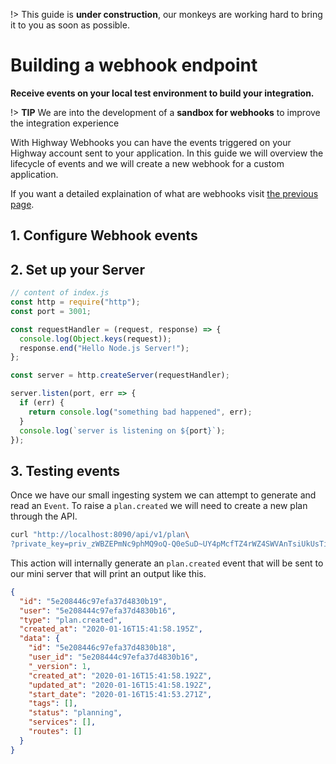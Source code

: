 !> This guide is **under construction**, our monkeys are working hard to bring it to you as soon as possible.

# Building a webhook endpoint

**Receive events on your local test environment to build your integration.**

!> **TIP** We are into the development of a **sandbox for webhooks** to improve the
integration experience

With Highway Webhooks you can have the events triggered on your Highway account sent to your application.
In this guide we will overview the lifecycle of events and we will create a new webhook for a
custom application.

If you want a detailed explaination of what are webhooks visit [the previous page](/developer/webhooks.md).

## 1. Configure Webhook events

## 2. Set up your Server

```javascript
// content of index.js
const http = require("http");
const port = 3001;

const requestHandler = (request, response) => {
  console.log(Object.keys(request));
  response.end("Hello Node.js Server!");
};

const server = http.createServer(requestHandler);

server.listen(port, err => {
  if (err) {
    return console.log("something bad happened", err);
  }
  console.log(`server is listening on ${port}`);
});
```

## 3. Testing events

Once we have our small ingesting system we can attempt to generate and read an `Event`. To raise a `plan.created` we will need to create a new plan through the API.

```bash
curl "http://localhost:8090/api/v1/plan\
?private_key=priv_zWBZEPmNc9phMQ9oQ-Q0eSuD~UY4pMcfTZ4rWZ4SWVAnTsiUkUsTiTvJmJHc.Joa" \
```

This action will internally generate an `plan.created` event that will be sent to our mini server that will print an output like this.

```json
{
  "id": "5e208446c97efa37d4830b19",
  "user": "5e208444c97efa37d4830b16",
  "type": "plan.created",
  "created_at": "2020-01-16T15:41:58.195Z",
  "data": {
    "id": "5e208446c97efa37d4830b18",
    "user_id": "5e208444c97efa37d4830b16",
    "_version": 1,
    "created_at": "2020-01-16T15:41:58.192Z",
    "updated_at": "2020-01-16T15:41:58.192Z",
    "start_date": "2020-01-16T15:41:53.271Z",
    "tags": [],
    "status": "planning",
    "services": [],
    "routes": []
  }
}
```
